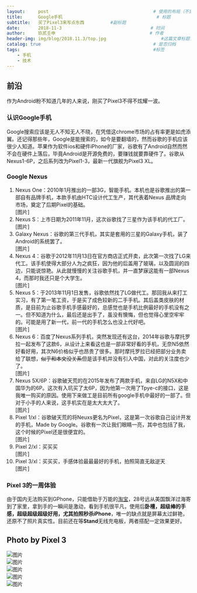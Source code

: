 ```yaml
---
layout:     post   				                        # 使用的布局（不需要改）
title:      Google手机   			            	        # 标题 
subtitle:   买了Pixel3来写点东西          #副标题
date:       2018-11-3            				       # 时间
author:     玖贰壬申					            	# 作者
header-img: img/blog/2018.11.3/top.jpg 	                   #这篇文章标题背景图片
catalog: true 					                     	# 是否归档
tags:							                     	#标签
    - 手机
    - 技术
---
```


## 前沿
作为Android粉不知道几年的人来说，刚买了Pixel3不得不炫耀一波。
### 认识Google手机
Google搜索应该是无人不知无人不晓，在凭借这chrome市场的占有率更是如虎添翼。还记得那些年，Google是能搜索的，如今是要翻墙的，然而谷歌的手机应该很少人知道。苹果作为软件ios和硬件iPhone的厂家，谷歌有了Android自然而然不会在硬件上落后，毕竟Android是开源免费的，要赚钱就要靠硬件了。谷歌从Nexus1-6P，之后系列改为Pixel1-3，最新一代旗舰为Pixel3 XL。

### Google Nexus
1. Nexus One：2010年1月推出的一部3G，智能手机。本机也是谷歌推出的第一部自有品牌手机，本款手机由HTC设计代工生产，其代表着Nexus 品牌走向市场，奠定了后期Pixel的基础。<br>
[图片]
2. Nexus S：上市日期为2011年11月，这次谷歌找了三星作为该手机的代工厂。<br>
[图片]
3. Galaxy Nexus：谷歌的第三代手机，其实是套用的三星的Galaxy手机，装了Android的系统罢了。<br>
[图片]
4. Nexus 4：谷歌于2012年11月13日在官方商店正式开卖，此次第一次找了LG来代工。该手机使得大部分人为之疯狂，因为他的后盖用了玻璃，以及圆润的四边，只能说惊艳。从此就慢慢的关注谷歌手机，并一直梦寐这能有一部Nexus 4，而那时我还只是个大学生。<br>
[图片]
5. Nexus 5：于2013年11月1日发售，谷歌依然找了LG做代工。那回我从来打工实习，有了第一笔工资，于是买了成色较新的二手手机。其后盖类皮肤的材质，是目前为止谷歌手机手感最好的，总感觉也是手机比例最好的手机没有之一。但不知道为什么，最后还是出手了，虽没有懊悔，但也觉得心里空牢牢的。可能是用了新一代，前一代的手机怎么也没上代好吧。<br>
[图片]
6. Nexus 6：百度了Nexus系列手机，突然发现还有这台，2014年谷歌与摩托罗拉一起发布了这款6，从设计上来看这也是一部非常好看的手机，无奈N5依然好看好用，其次N6价格似乎也昂贵了很多。那时摩托罗拉已经把部分业务卖给了联想，~~似乎和本文没关系~~但是该手机并没有引入中国，对此的关注度也少了。<br>
[图片]
7. Nexus 5X/6P：谷歌破天荒的在2015年发布了两款手机，来自LG的N5X和中国华为的6P。这次有入坑买了太6P，因为他第一次用了Tpye-c的接口，这是我唯一购买的原因。使用下来做工是目前所有google手机中最好的一部了。但对于小手的人来说，这手机实在是太大太大了。<br>
[图片]
8. Pixel 1/xl：谷歌破天荒的将Neuxs更名为Pixel，这是第一次谷歌自己设计开发的手机，Made by Google。谷歌有一次让我们眼睛一亮，其中也包括了我，这个时候的Pixel还是很便宜的。<br>
[图片]
9. Pixel 2/xl：买买买<br>
[图片]
10. Pixel 3/xl：买买买，手感体验最最最好的手机，拍照简直无敌逆天<br>
[图片]

### Pixel 3的一周体验
由于国内无法购买到GPhone，只能借助于万能的[淘宝](https://www.taobao.com/)，28号远从美国飘洋过海寄到了家里，拿到手的一瞬间是激动，看到手机很平凡，使用后**卧槽，超级棒的手感，超级超级超级好用，尤其拍照秒杀iPhone**，唯一的缺点就是屏幕太过鲜艳，还原不了照片真实性。目前还在等**Stand**无线充电板，两者搭配一定效果更好。

## Photo by Pixel 3
![图片](https://postimg.cc/sMydnw0m][img]https://i.postimg.cc/sMydnw0m/20181103134913.jpg[/img])<br>
![图片](https://postimg.cc/hh7kcHkM][img]https://i.postimg.cc/hh7kcHkM/201811031349131.jpg[/img])<br>
![图片](https://postimg.cc/6yJD3MwK][img]https://i.postimg.cc/6yJD3MwK/201811031349132.jpg[/img])<br>
![图片](https://postimg.cc/tY38VFCx][img]https://i.postimg.cc/tY38VFCx/201811031349133.jpg[/img])<br>
![图片](https://postimg.cc/bDZKGMsy][img]https://i.postimg.cc/bDZKGMsy/201811031349135.jpg[/img])